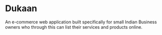 # Dukaan
An e-commerce web application built specifically for small Indian Business owners who through this can list their services and products online.​
